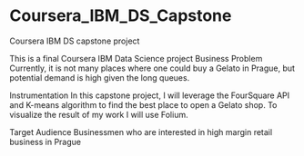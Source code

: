 # Coursera_IBM_DS_Capstone
Coursera IBM DS capstone project

This is a final Coursera IBM Data Science project
Business Problem
Currently, it is not many places where one could buy a Gelato in Prague, but potential demand is high given the long queues.

Instrumentation
In this capstone project, I will leverage the FourSquare API and K-means algorithm to find the best place to open a Gelato shop. To visualize the result of my work I will use Folium.

Target Audience
Businessmen who are interested in high margin retail business in Prague
